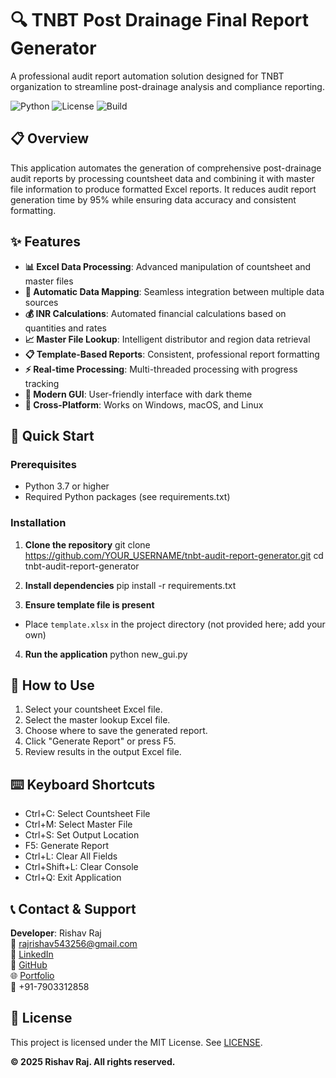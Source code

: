# 🔍 TNBT Post Drainage Final Report Generator

A professional audit report automation solution designed for TNBT organization to streamline post-drainage analysis and compliance reporting.

![Python](https://img.shields.io/badge/python-v3.7+-blue.svg)
![License](https://img.shields.io/badge/license-MIT-green.svg)
![Build](https://img.shields.io/badge/build-passing-brightgreen.svg)

## 📋 Overview

This application automates the generation of comprehensive post-drainage audit reports by processing countsheet data and combining it with master file information to produce formatted Excel reports. It reduces audit report generation time by 95% while ensuring data accuracy and consistent formatting.

## ✨ Features

- **📊 Excel Data Processing**: Advanced manipulation of countsheet and master files
- **🔄 Automatic Data Mapping**: Seamless integration between multiple data sources
- **💰 INR Calculations**: Automated financial calculations based on quantities and rates
- **📈 Master File Lookup**: Intelligent distributor and region data retrieval
- **📋 Template-Based Reports**: Consistent, professional report formatting
- **⚡ Real-time Processing**: Multi-threaded processing with progress tracking
- **🎨 Modern GUI**: User-friendly interface with dark theme
- **📱 Cross-Platform**: Works on Windows, macOS, and Linux

## 🚀 Quick Start

### Prerequisites

- Python 3.7 or higher
- Required Python packages (see requirements.txt)

### Installation

1. **Clone the repository**
git clone https://github.com/YOUR_USERNAME/tnbt-audit-report-generator.git
cd tnbt-audit-report-generator

2. **Install dependencies**
pip install -r requirements.txt

3. **Ensure template file is present**
- Place `template.xlsx` in the project directory (not provided here; add your own)
4. **Run the application**
python new_gui.py


## 📖 How to Use

1. Select your countsheet Excel file.
2. Select the master lookup Excel file.
3. Choose where to save the generated report.
4. Click "Generate Report" or press F5.
5. Review results in the output Excel file.

## ⌨️ Keyboard Shortcuts

- Ctrl+C: Select Countsheet File
- Ctrl+M: Select Master File
- Ctrl+S: Set Output Location
- F5: Generate Report
- Ctrl+L: Clear All Fields
- Ctrl+Shift+L: Clear Console
- Ctrl+Q: Exit Application

## 📞 Contact & Support

**Developer**: Rishav Raj  
📧 rajrishav543256@gmail.com  
💼 [LinkedIn](https://www.linkedin.com/in/rishavraj1998/)  
🐙 [GitHub](https://github.com/rishavraj543256)  
🌐 [Portfolio](https://rishavraj543256.netlify.app/)  
📱 +91-7903312858

## 📄 License

This project is licensed under the MIT License. See [LICENSE](LICENSE).

**© 2025 Rishav Raj. All rights reserved.**
